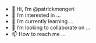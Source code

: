 - 👋 Hi, I’m @patrickmongeri
- 👀 I’m interested in ...
- 🌱 I’m currently learning ...
- 💞️ I’m looking to collaborate on ...
- 📫 How to reach me ...

<!---
patrickmongeri/patrickmongeri is a ✨ special ✨ repository because its `README.md` (this file) appears on your GitHub profile.
You can click the Preview link to take a look at your changes.
--->
